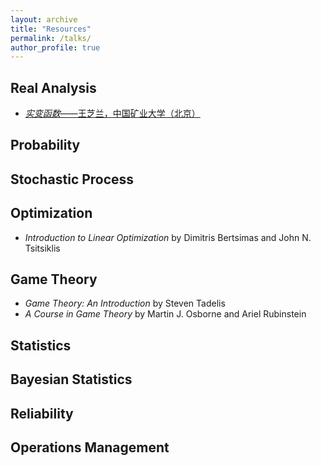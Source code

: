 ```yaml
---
layout: archive
title: "Resources"
permalink: /talks/
author_profile: true
---
```


## Real Analysis
* [<i>实变函数</i>——王芝兰，中国矿业大学（北京）](https://www.bilibili.com/video/BV1o7411N7qx?p=1)

## Probability


## Stochastic Process


## Optimization
* <i>Introduction to Linear Optimization</i> by Dimitris Bertsimas and John N. Tsitsiklis

## Game Theory
* <i>Game Theory: An Introduction</i> by Steven Tadelis
* <i>A Course in Game Theory</i> by Martin J. Osborne and Ariel Rubinstein

## Statistics


## Bayesian Statistics


## Reliability


## Operations Management
